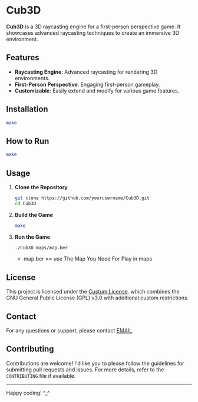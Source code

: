 # Cub3D

**Cub3D** is a 3D raycasting engine for a first-person perspective game. It showcases advanced raycasting techniques to create an immersive 3D environment.

## Features

- **Raycasting Engine**: Advanced raycasting for rendering 3D environments.
- **First-Person Perspective**: Engaging first-person gameplay.
- **Customizable**: Easily extend and modify for various game features.

## Installation

   ```bash
   make
   ```

## How to Run

   ```bash
   make
   ```

## Usage

1. **Clone the Repository**

   ```bash
   git clone https://github.com/yourusername/Cub3D.git
   cd Cub3D
   ```

2. **Build the Game**

   ```bash
   make
   ```

4. **Run the Game**

   ```bash
   ./Cub3D maps/map.ber
   ```
   - map.ber == use The Map You Need For Play in maps

## License

  This project is licensed under the [Custum License](LICENSE).
  which combines the GNU General Public License (GPL) v3.0 with additional custom restrictions.

## Contact

  For any questions or support, please contact [EMAIL](mailto:abadouab@student.1337.ma).

## Contributing

  Contributions are welcome! I'd like you to please follow the guidelines for submitting pull requests and issues. For more details, refer to the ```CONTRIBUTING``` file if available.

---
Happy coding! ^_^
